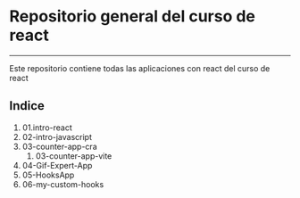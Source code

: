 # Repositorio general del curso de react

---

Este repositorio contiene todas las aplicaciones con react del curso de react

## Indice

1. 01.intro-react
2. 02-intro-javascript
3. 03-counter-app-cra
    1. 03-counter-app-vite
4. 04-Gif-Expert-App
5. 05-HooksApp
6. 06-my-custom-hooks
